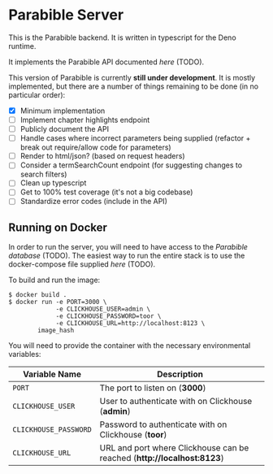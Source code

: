 # Parabible Server

This is the Parabible backend. It is written in typescript for the Deno runtime.

It implements the Parabible API documented *here* (TODO).

This version of Parabible is currently **still under development**. It is mostly implemented, but there are a number of things remaining to be done (in no particular order):

 - [X] Minimum implementation
 - [ ] Implement chapter highlights endpoint
 - [ ] Publicly document the API
 - [ ] Handle cases where incorrect parameters being supplied (refactor + break out require/allow code for parameters)
 - [ ] Render to html/json? (based on request headers)
 - [ ] Consider a termSearchCount endpoint (for suggesting changes to search filters)
 - [ ] Clean up typescript
 - [ ] Get to 100% test coverage (it's not a big codebase)
 - [ ] Standardize error codes (include in the API)

## Running on Docker

In order to run the server, you will need to have access to the *Parabible database* (TODO). The easiest way to run the entire stack is to use the docker-compose file supplied *here* (TODO).

To build and run the image:

```
$ docker build .
$ docker run -e PORT=3000 \
             -e CLICKHOUSE_USER=admin \
             -e CLICKHOUSE_PASSWORD=toor \
             -e CLICKHOUSE_URL=http://localhost:8123 \
        image_hash
```

You will need to provide the container with the necessary environmental variables:

| Variable Name | Description |
|---------------|-------------|
| `PORT` | The port to listen on (**3000**) |
| `CLICKHOUSE_USER` | User to authenticate with on Clickhouse (**admin**) |
| `CLICKHOUSE_PASSWORD` | Password to authenticate with on Clickhouse (**toor**) |
| `CLICKHOUSE_URL` | URL and port where Clickhouse can be reached (**http://localhost:8123**) |

